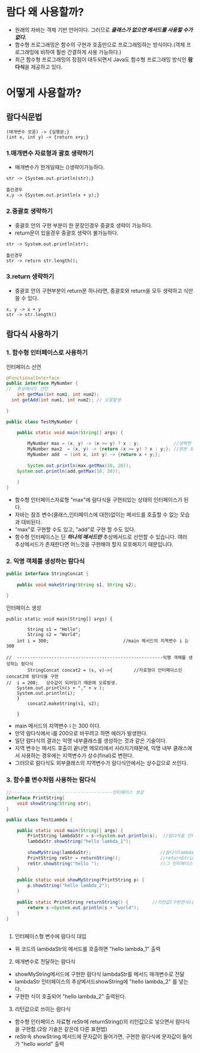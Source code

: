 # 람다 왜 사용할까?
+ 원래의 자바는 객체 기반 언어이다. 그러므로 ***클래스가 없으면 메서드를 사용할 수가 없다.***
+ 함수형 프로그래밍은 함수의 구현과 호출만으로 프로그래밍하는 방식이다.(객체 프로그래밍에 비하여 훨씬 간결하게 사용 가능하다.)
+ 최근 함수형 프로그래밍의 장점이 대두되면서 Java도 함수형 프로그래밍 방식인 **람다식**을 제공하고 있다.

# 어떻게 사용할까?
## 람다식문법
```
(매개변수 모음) -> {실행문;}
(int x, int y) -> {return x+y;}
```

### 1.매개변수 자료형과 괄호 생략하기
+ 매개변수가 한개일때는 ()생략이가능하다.
```
str -> {System.out.println(str);}

틀린경우
x,y -> {System.out.println(x + y);}
```
### 2.중괄호 생략하기
+ 중괄호 안의 구현 부분이 한 문장인경우 중괄호 생략이 가능하다.
+ return문이 있을경우 중괄호 생략이 불가능하다.
```
str -> System.out.println(str);

틀린경우 
str -> return str.length();
```
### 3.return 생략하기
+ 중괄호 안의 구현부분이 return문 하나라면, 중괄호와 return을 모두 생략하고 식만 쓸 수 있다.
``` 
x, y -> x + y
str -> str.length()
```

## 람다식 사용하기
### 1. 함수형 인터페이스로 사용하기
인터페이스 선언
```java
@FunctionalInterface
public interface MyNumber {
//	추상메서드 선언
	int getMax(int num1, int num2);
  int getAdd(int num1, int num2); // 오류발생
  
}
```
```java
public class TestMyNumber {

	public static void main(String[] args) {
		
		MyNumber max = (x, y) -> (x >= y) ? x : y;             //생략한 모습
		MyNumber max2  = (x, y) -> {return (x >= y) ? x : y;}; //원본 모습
		MyNumber add  = (int x, int y) -> {return x + y;};
		
		System.out.println(max.getMax(10, 20));
    System.out.println(add.getMax(10, 20));
    
	}
}
```
+ 함수형 인터페이스자료형 "max"에 람다식을 구현되있는 상태의 인터페이스가 된다.
+ 자바는 참조 변수(클래스,인터페이스에 대한)없이는 메서드를 호출할 수 없는 모습과 대비된다.
+ "max"로 구현할 수도 있고, "add"로 구현 할 수도 있다.
+ 함수형 인터페이스는 단 ***하나의 메서드만*** 추상메서드로 선언할 수 있습니다. 여러 추상메서드가 존재한다면 어느것을 구현해야 할지 모호해지기 때문입니다.

### 2. 익명 객체를 생성하는 람다식
```java
public interface StringConcat {
	
	public void makeString(String s1, String s2);

}
```
인터페이스 생성
```
public static void main(String[] args) {

		String s1 = "Hello";
		String s2 = "World";		
    int i = 300;                            //main 메서드의 지역변수 i 는 300
    
//	-------------------------------------------------------익명 객체를 생성하는 람다식	
		StringConcat concat2 = (s, v)->{        //자료형이 안터페이스인 concat2에 람다식을 구현
//  i = 200;   상수값이 되어있기 때문에 오류발생.
    System.out.println(s + "," + v ); 
    System.out.println(i);
    }
		concat2.makeString(s1, s2);

	}
```
+ main 메서드의 지역변수 i 는 300 이다.
+ 만약 람다식에서 i를 200으로 바꾸려고 하면 에러가 발생한다.
+ 일단 람다식의 결과는 익명 내부클래스를 생성하는 것과 같은 기술이다.
+ 지역 변수는 메서드 호출이 끝나면 메모리에서 사라지기때문에, 익명 내부 클래스에서 사용하는 경우에는 지역변수가 상수(final)로 변한다.
+ 그러므로 람다식도 외부클래스의 지역변수가 람다식안에서는 상수값으로 쓰인다.

### 3. 함수를 변수처럼 사용하는 람다식
```java
//--------------------------------------인터페이스 생성
interface PrintString{
	void showString(String str);
}

public class TestLambda {

	public static void main(String[] args) {
		PrintString lambdaStr = s->System.out.println(s);  //람다식을 인터페이스형 변수에 대입
		lambdaStr.showString("hello lambda_1");
		
		showMyString(lambdaStr);                          //람다식lambdaStr를 메서드 매개변수로 전달
		PrintString reStr = returnString();               //returnString는 함수형 인터페이스를 반환해준다.
		reStr.showString("hello ");                       //그 인터페이스 안에서 구현된 showString 메소드가 호출된다.
	}
  
	public static void showMyString(PrintString p) {
		p.showString("hello lambda_2");
	}
	
	public static PrintString returnString() {         //리턴값(구현한식)을 람다식의 인터페이스자료형으로 받음.
		return s->System.out.println(s + "world");
	}
}
  

```
1. 인터페이스형 변수에 람다식 대입
+ 위 코드의 lambdaStr의 메서드를 호출하면 "hello lambda_1" 출력

2. 매개변수로 전달하는 람다식
+ showMyString메서드에 구현한 람다식 lambdaStr를 메서드 매개변수로 전달
+ lambdaStr 인터페이스의 추상메서드showString에 "hello lambda_2" 를 넣는다.
+ 구현한 식이 호출되어 "hello lambda_2" 출력된다.

3. 리턴값으로 쓰이는 람다식
+ 함수형 인터페이스 자료형 reStr에 returnString()의 리턴값으로 넣으면서 람다식을 구현함.(2랑 기술은 같은데 다른 표현법)
+ reStr속 showString 메서드에 문자값이 들어가면, 구현한 람다식에 문자값이 들어가 "hello world" 출력
